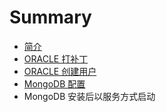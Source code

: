 # Summary

* [简介](README.md)
* [ORACLE 打补丁](oracle_patch.md)
* [ORACLE 创建用户](oracle_create_user.md)
* [MongoDB 配置](config_mongodb_service.md)
* MongoDB 安装后以服务方式启动

